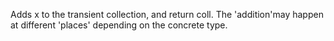 Adds x to the transient collection, and return coll. The 'addition'may happen at different 'places' depending on the concrete type.